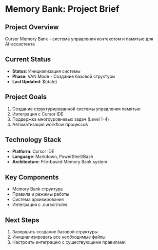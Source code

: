 # Memory Bank: Project Brief

## Project Overview
Cursor Memory Bank - система управления контекстом и памятью для AI-ассистента

## Current Status
- **Status**: Инициализация системы
- **Phase**: VAN Mode - Создание базовой структуры
- **Last Updated**: $(date)

## Project Goals
1. Создание структурированной системы управления памятью
2. Интеграция с Cursor IDE
3. Поддержка многоуровневых задач (Level 1-4)
4. Автоматизация workflow процессов

## Technology Stack
- **Platform**: Cursor IDE
- **Language**: Markdown, PowerShell/Bash
- **Architecture**: File-based Memory Bank system

## Key Components
- Memory Bank структура
- Правила и режимы работы
- Система архивирования
- Интеграция с .cursor/rules

## Next Steps
1. Завершить создание базовой структуры
2. Инициализировать все необходимые файлы
3. Настроить интеграцию с существующими правилами
